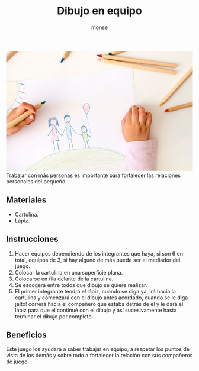 ﻿---
layout: post
title:  "Dibujo en equipo"
tags: [interpersonal]
categories: [ninos, actividad]
author: monse
image: /assets/posts/2020-07-20-equipos.jpeg
hidden: true
---
![Actividad de equipos](/assets/posts/2020-07-20-equipos.jpeg)<br/>
Trabajar con más personas es importante para fortalecer las relaciones personales del pequeño. 

## Materiales 
- Cartulina.
- Lápiz.

## Instrucciones
1. Hacer equipos dependiendo de los integrantes que haya, si son 6 en total, equipos de 3, si hay alguno de más puede ser el mediador del juego. 
2. Colocar la cartulina en una superficie plana.
3. Colocarse en fila delante de la cartulina.
4. Se escogerá entre todos que dibujo se quiere realizar.
5. El primer integrante tendrá el lápiz, cuando se diga ya, irá hacia la cartulina y comenzará con el dibujo antes acordado, cuando se le diga ¡alto! correrá hacia el compañero que estaba detrás de el y le dará el lápiz para que el continué con el dibujo y así sucesivamente hasta terminar el dibujo por completo. 

## Beneficios
Este juego los ayudará a saber trabajar en equipo, a respetar los puntos de vista de los demás y sobre todo a fortalecer la relación con sus compañeros de juego.  

